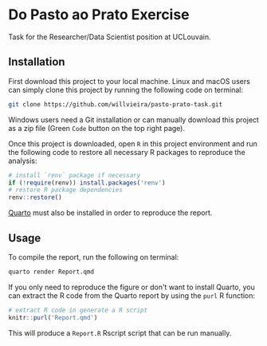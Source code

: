 # Do Pasto ao Prato Exercise

Task for the Researcher/Data Scientist position at UCLouvain.

## Installation

First download this project to your local machine. Linux and macOS users can simply clone this project by running the following code on terminal:

```bash
git clone https://github.com/willvieira/pasto-prato-task.git
```

Windows users need a Git installation or can manually download this project as a zip file (Green `Code` button on the top right page).

Once this project is downloaded, open `R` in this project environment and run the following code to restore all necessary R packages to reproduce the analysis:

```R
# install `renv` package if necessary
if (!require(renv)) install.packages('renv')
# restore R package dependencies
renv::restore()
```

[Quarto](https://quarto.org/) must also be installed in order to reproduce the report.

## Usage

To compile the report, run the following on terminal:

```bash
quarto render Report.qmd
```

If you only need to reproduce the figure or don't want to install Quarto, you can extract the R code from the Quarto report by using the `purl` R function:

```R
# extract R code in generate a R script
knitr::purl('Report.qmd')
```

This will produce a `Report.R` Rscript script that can be run manually.
